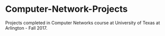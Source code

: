 # Computer-Network-Projects
Projects completed in Computer Networks course at University of Texas at Arlington - Fall 2017.

